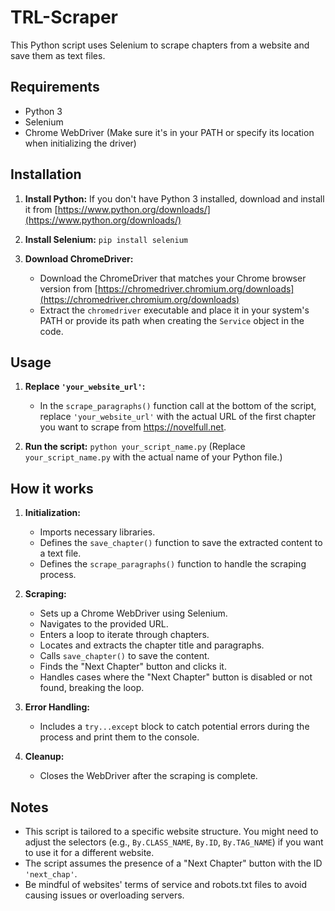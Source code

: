 # TRL-Scraper
This Python script uses Selenium to scrape chapters from a website and save them as text files.

## Requirements

* Python 3
* Selenium
* Chrome WebDriver (Make sure it's in your PATH or specify its location when initializing the driver)

## Installation

1. **Install Python:** If you don't have Python 3 installed, download and install it from [https://www.python.org/downloads/](https://www.python.org/downloads/)

2. **Install Selenium:**
   ```pip install selenium```

3. **Download ChromeDriver:**
   * Download the ChromeDriver that matches your Chrome browser version from [https://chromedriver.chromium.org/downloads](https://chromedriver.chromium.org/downloads)
   * Extract the `chromedriver` executable and place it in your system's PATH or provide its path when creating the `Service` object in the code.

## Usage

1. **Replace `'your_website_url'`:** 
   * In the `scrape_paragraphs()` function call at the bottom of the script, replace `'your_website_url'` with the actual URL of the first chapter you want to scrape from https://novelfull.net. 

2. **Run the script:**
   ```python your_script_name.py```
   (Replace `your_script_name.py` with the actual name of your Python file.)

## How it works

1. **Initialization:** 
   * Imports necessary libraries.
   * Defines the `save_chapter()` function to save the extracted content to a text file.
   * Defines the `scrape_paragraphs()` function to handle the scraping process.

2. **Scraping:**
   * Sets up a Chrome WebDriver using Selenium.
   * Navigates to the provided URL.
   * Enters a loop to iterate through chapters.
   * Locates and extracts the chapter title and paragraphs.
   * Calls `save_chapter()` to save the content.
   * Finds the "Next Chapter" button and clicks it.
   * Handles cases where the "Next Chapter" button is disabled or not found, breaking the loop.

3. **Error Handling:**
   * Includes a `try...except` block to catch potential errors during the process and print them to the console.

4. **Cleanup:**
   * Closes the WebDriver after the scraping is complete.

## Notes

* This script is tailored to a specific website structure. You might need to adjust the selectors (e.g., `By.CLASS_NAME`, `By.ID`, `By.TAG_NAME`) if you want to use it for a different website.
* The script assumes the presence of a "Next Chapter" button with the ID `'next_chap'`. 
* Be mindful of websites' terms of service and robots.txt files to avoid causing issues or overloading servers.
